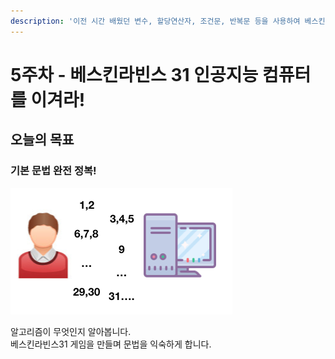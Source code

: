 ```yaml
---
description: '이전 시간 배웠던 변수, 할당연산자, 조건문, 반복문 등을 사용하여 베스킨라빈스 31 게임을 만들어봅니다.'
---
```


# 5주차 - 베스킨라빈스 31 인공지능 컴퓨터를 이겨라!

## 오늘의 목표  <a id="undefined"></a>

### 기본 문법 완전 정복!  <a id="undefined-1"></a>

![](../.gitbook/assets/image%20%2836%29.png)

알고리즘이 무엇인지 알아봅니다.   
베스킨라빈스31 게임을 만들며 문법을 익숙하게 합니다.

